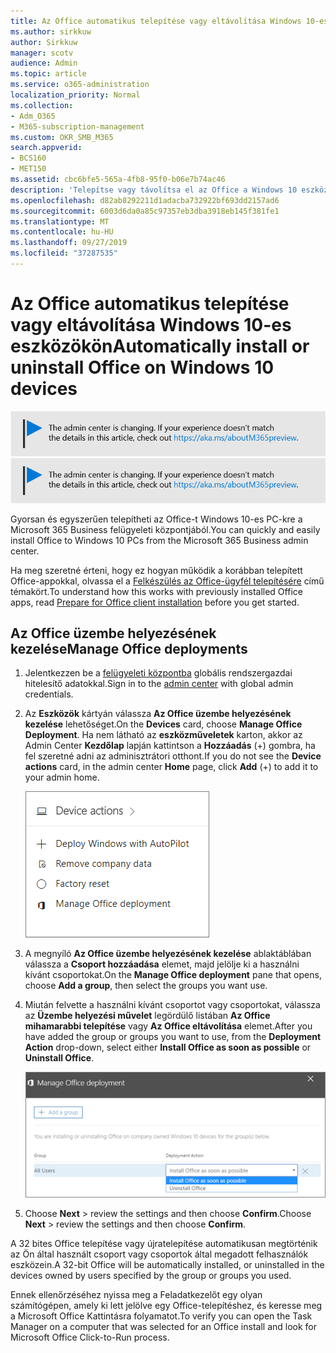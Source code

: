 ```yaml
---
title: Az Office automatikus telepítése vagy eltávolítása Windows 10-es eszközökön
ms.author: sirkkuw
author: Sirkkuw
manager: scotv
audience: Admin
ms.topic: article
ms.service: o365-administration
localization_priority: Normal
ms.collection:
- Adm_O365
- M365-subscription-management
ms.custom: OKR_SMB_M365
search.appverid:
- BCS160
- MET150
ms.assetid: cbc6bfe5-565a-4fb8-95f0-b06e7b74ac46
description: 'Telepítse vagy távolítsa el az Office a Windows 10 eszközök a Microsoft 365 Business Admin Center. '
ms.openlocfilehash: d82ab8292211d1adacba732922bf693dd2157ad6
ms.sourcegitcommit: 6003d6da0a85c97357eb3dba3918eb145f381fe1
ms.translationtype: MT
ms.contentlocale: hu-HU
ms.lasthandoff: 09/27/2019
ms.locfileid: "37287535"
---
```

# <a name="automatically-install-or-uninstall-office-on-windows-10-devices"></a><span data-ttu-id="17c68-103">Az Office automatikus telepítése vagy eltávolítása Windows 10-es eszközökön</span><span class="sxs-lookup"><span data-stu-id="17c68-103">Automatically install or uninstall Office on Windows 10 devices</span></span>

<span data-ttu-id="17c68-104">[![Label, hogy tudd, az admin központ változik, és találsz további részleteket a aka.ms/aboutM365preview.](media/m365admincenterchanging.png)](https://docs.microsoft.com/office365/admin/microsoft-365-admin-center-preview)</span><span class="sxs-lookup"><span data-stu-id="17c68-104">[![Label to let you know the admin center is changing and you can find more details at aka.ms/aboutM365preview.](media/m365admincenterchanging.png)](https://docs.microsoft.com/office365/admin/microsoft-365-admin-center-preview)</span></span>

<span data-ttu-id="17c68-105">Gyorsan és egyszerűen telepítheti az Office-t Windows 10-es PC-kre a Microsoft 365 Business felügyeleti központjából.</span><span class="sxs-lookup"><span data-stu-id="17c68-105">You can quickly and easily install Office to Windows 10 PCs from the Microsoft 365 Business admin center.</span></span>
  
<span data-ttu-id="17c68-106">Ha meg szeretné érteni, hogy ez hogyan működik a korábban telepített Office-appokkal, olvassa el a [Felkészülés az Office-ügyfél telepítésére](prepare-for-office-client-deployment.md) című témakört.</span><span class="sxs-lookup"><span data-stu-id="17c68-106">To understand how this works with previously installed Office apps, read [Prepare for Office client installation](prepare-for-office-client-deployment.md) before you get started.</span></span> 
  
## <a name="manage-office-deployments"></a><span data-ttu-id="17c68-107">Az Office üzembe helyezésének kezelése</span><span class="sxs-lookup"><span data-stu-id="17c68-107">Manage Office deployments</span></span>

1. <span data-ttu-id="17c68-108">Jelentkezzen be a [felügyeleti központba](https://aka.ms/bcsportal) globális rendszergazdai hitelesítő adatokkal.</span><span class="sxs-lookup"><span data-stu-id="17c68-108">Sign in to the [admin center](https://aka.ms/bcsportal) with global admin credentials.</span></span> 
    
2. <span data-ttu-id="17c68-109">Az **Eszközök** kártyán válassza **Az Office üzembe helyezésének kezelése** lehetőséget.</span><span class="sxs-lookup"><span data-stu-id="17c68-109">On the **Devices** card, choose **Manage Office Deployment**.</span></span>
      <span data-ttu-id="17c68-110">Ha nem látható az **eszközműveletek** karton, akkor az Admin Center **Kezdőlap** lapján kattintson a **Hozzáadás** (+) gombra, ha fel szeretné adni az adminisztrátori otthont.</span><span class="sxs-lookup"><span data-stu-id="17c68-110">If you do not see the **Device actions** card, in the admin center **Home** page, click **Add** (+) to add it to your admin home.</span></span>
    
    ![Screenshot of the Devices card in the admin center](media/9982e784-dbf9-4a76-a159-bb3e2e5aa23f.png)
  
3. <span data-ttu-id="17c68-112">A megnyíló **Az Office üzembe helyezésének kezelése** ablaktáblában válassza a **Csoport hozzáadása** elemet, majd jelölje ki a használni kívánt csoportokat.</span><span class="sxs-lookup"><span data-stu-id="17c68-112">On the **Manage Office deployment** pane that opens, choose **Add a group**, then select the groups you want use.</span></span>
    
4. <span data-ttu-id="17c68-113">Miután felvette a használni kívánt csoportot vagy csoportokat, válassza az **Üzembe helyezési művelet** legördülő listában **Az Office mihamarabbi telepítése** vagy **Az Office eltávolítása** elemet.</span><span class="sxs-lookup"><span data-stu-id="17c68-113">After you have added the group or groups you want to use, from the **Deployment Action** drop-down, select either **Install Office as soon as possible** or **Uninstall Office**.</span></span>
    
    ![In the Manage Office deployment pane, choose either Install Office as soon as possible, or Uninstall Office.](media/00f24a61-1848-40c0-b037-78d726c7d757.png)
  
5. <span data-ttu-id="17c68-115">Choose **Next** \> review the settings and then choose **Confirm**.</span><span class="sxs-lookup"><span data-stu-id="17c68-115">Choose **Next** \> review the settings and then choose **Confirm**.</span></span>
    
<span data-ttu-id="17c68-116">A 32 bites Office telepítése vagy újratelepítése automatikusan megtörténik az Ön által használt csoport vagy csoportok által megadott felhasználók eszközein.</span><span class="sxs-lookup"><span data-stu-id="17c68-116">A 32-bit Office will be automatically installed, or uninstalled in the devices owned by users specified by the group or groups you used.</span></span>
  
<span data-ttu-id="17c68-117">Ennek ellenőrzéséhez nyissa meg a Feladatkezelőt egy olyan számítógépen, amely ki lett jelölve egy Office-telepítéshez, és keresse meg a Microsoft Office Kattintásra folyamatot.</span><span class="sxs-lookup"><span data-stu-id="17c68-117">To verify you can open the Task Manager on a computer that was selected for an Office install and look for Microsoft Office Click-to-Run process.</span></span>
  



